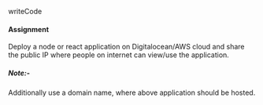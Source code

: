 writeCode

#### Assignment

Deploy a node or react application on Digitalocean/AWS cloud and share the public IP where people on internet can view/use the application.

##### Note:-

Additionally use a domain name, where above application should be hosted.

